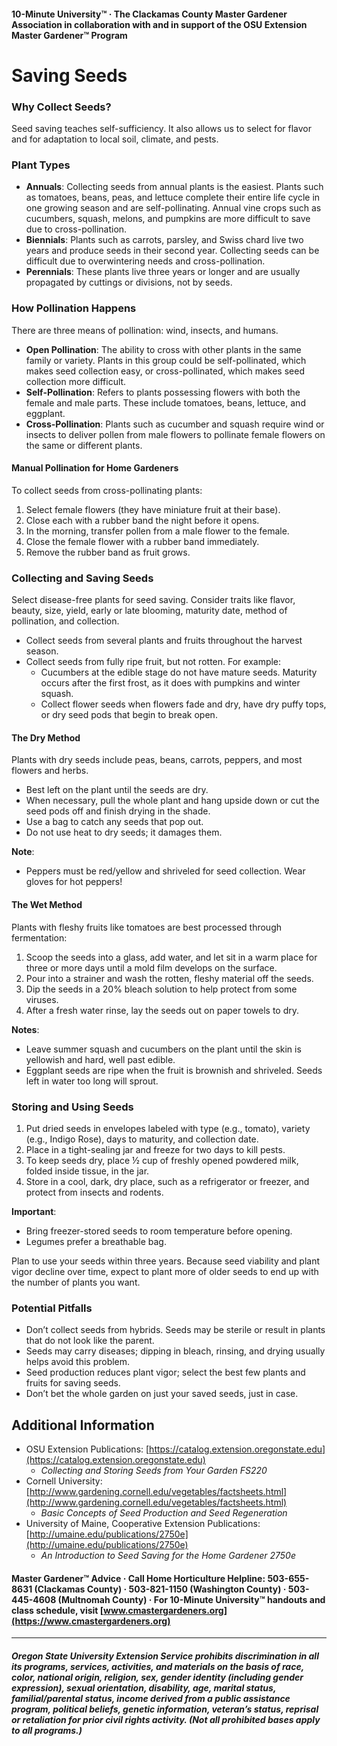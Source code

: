 #### 10-Minute University™ · The Clackamas County Master Gardener Association in collaboration with and in support of the OSU Extension Master Gardener™ Program

# Saving Seeds

### Why Collect Seeds?
Seed saving teaches self-sufficiency. It also allows us to select for flavor and for adaptation to local soil, climate, and pests.

### Plant Types

- **Annuals**: Collecting seeds from annual plants is the easiest. Plants such as tomatoes, beans, peas, and lettuce complete their entire life cycle in one growing season and are self-pollinating. Annual vine crops such as cucumbers, squash, melons, and pumpkins are more difficult to save due to cross-pollination.
- **Biennials**: Plants such as carrots, parsley, and Swiss chard live two years and produce seeds in their second year. Collecting seeds can be difficult due to overwintering needs and cross-pollination.
- **Perennials**: These plants live three years or longer and are usually propagated by cuttings or divisions, not by seeds.

### How Pollination Happens

There are three means of pollination: wind, insects, and humans.

- **Open Pollination**: The ability to cross with other plants in the same family or variety. Plants in this group could be self-pollinated, which makes seed collection easy, or cross-pollinated, which makes seed collection more difficult.
- **Self-Pollination**: Refers to plants possessing flowers with both the female and male parts. These include tomatoes, beans, lettuce, and eggplant.
- **Cross-Pollination**: Plants such as cucumber and squash require wind or insects to deliver pollen from male flowers to pollinate female flowers on the same or different plants.

#### Manual Pollination for Home Gardeners

To collect seeds from cross-pollinating plants:

1. Select female flowers (they have miniature fruit at their base).
2. Close each with a rubber band the night before it opens.
3. In the morning, transfer pollen from a male flower to the female.
4. Close the female flower with a rubber band immediately.
5. Remove the rubber band as fruit grows.

### Collecting and Saving Seeds

Select disease-free plants for seed saving. Consider traits like flavor, beauty, size, yield, early or late blooming, maturity date, method of pollination, and collection.

- Collect seeds from several plants and fruits throughout the harvest season.
- Collect seeds from fully ripe fruit, but not rotten. For example:
  - Cucumbers at the edible stage do not have mature seeds. Maturity occurs after the first frost, as it does with pumpkins and winter squash.
  - Collect flower seeds when flowers fade and dry, have dry puffy tops, or dry seed pods that begin to break open.

#### The Dry Method

Plants with dry seeds include peas, beans, carrots, peppers, and most flowers and herbs.

- Best left on the plant until the seeds are dry.
- When necessary, pull the whole plant and hang upside down or cut the seed pods off and finish drying in the shade.
- Use a bag to catch any seeds that pop out.
- Do not use heat to dry seeds; it damages them.

**Note**:  
- Peppers must be red/yellow and shriveled for seed collection. Wear gloves for hot peppers!

#### The Wet Method

Plants with fleshy fruits like tomatoes are best processed through fermentation:

1. Scoop the seeds into a glass, add water, and let sit in a warm place for three or more days until a mold film develops on the surface.
2. Pour into a strainer and wash the rotten, fleshy material off the seeds.
3. Dip the seeds in a 20% bleach solution to help protect from some viruses.
4. After a fresh water rinse, lay the seeds out on paper towels to dry.

**Notes**:  
- Leave summer squash and cucumbers on the plant until the skin is yellowish and hard, well past edible.
- Eggplant seeds are ripe when the fruit is brownish and shriveled. Seeds left in water too long will sprout.

### Storing and Using Seeds

1. Put dried seeds in envelopes labeled with type (e.g., tomato), variety (e.g., Indigo Rose), days to maturity, and collection date.
2. Place in a tight-sealing jar and freeze for two days to kill pests.
3. To keep seeds dry, place ½ cup of freshly opened powdered milk, folded inside tissue, in the jar.
4. Store in a cool, dark, dry place, such as a refrigerator or freezer, and protect from insects and rodents.

**Important**:  
- Bring freezer-stored seeds to room temperature before opening.
- Legumes prefer a breathable bag.

Plan to use your seeds within three years. Because seed viability and plant vigor decline over time, expect to plant more of older seeds to end up with the number of plants you want.

### Potential Pitfalls

- Don’t collect seeds from hybrids. Seeds may be sterile or result in plants that do not look like the parent.
- Seeds may carry diseases; dipping in bleach, rinsing, and drying usually helps avoid this problem.
- Seed production reduces plant vigor; select the best few plants and fruits for saving seeds.
- Don’t bet the whole garden on just your saved seeds, just in case.

## Additional Information

- OSU Extension Publications: [https://catalog.extension.oregonstate.edu](https://catalog.extension.oregonstate.edu)  
  - *Collecting and Storing Seeds from Your Garden FS220*
- Cornell University: [http://www.gardening.cornell.edu/vegetables/factsheets.html](http://www.gardening.cornell.edu/vegetables/factsheets.html)  
  - *Basic Concepts of Seed Production and Seed Regeneration*
- University of Maine, Cooperative Extension Publications: [http://umaine.edu/publications/2750e](http://umaine.edu/publications/2750e)  
  - *An Introduction to Seed Saving for the Home Gardener 2750e*

#### Master Gardener™ Advice · Call Home Horticulture Helpline: 503-655-8631 (Clackamas County) · 503-821-1150 (Washington County) · 503-445-4608 (Multnomah County) · For 10-Minute University™ handouts and class schedule, visit [www.cmastergardeners.org](https://www.cmastergardeners.org)

---

##### Oregon State University Extension Service prohibits discrimination in all its programs, services, activities, and materials on the basis of race, color, national origin, religion, sex, gender identity (including gender expression), sexual orientation, disability, age, marital status, familial/parental status, income derived from a public assistance program, political beliefs, genetic information, veteran’s status, reprisal or retaliation for prior civil rights activity. (Not all prohibited bases apply to all programs.)